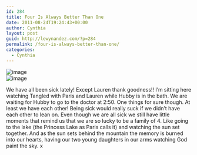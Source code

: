 ```yaml
---
id: 284
title: Four Is Always Better Than One
date: 2011-08-24T19:24:43+00:00
author: Cynthia
layout: post
guid: http://lewynandez.com/?p=284
permalink: /four-is-always-better-than-one/
categories:
  - Cynthia
---
```

<img style="display:block;margin-right:auto;margin-left:auto;" alt="image" src="http://i0.wp.com/lewynandez.com/wp-content/uploads/2011/08/wpid-IMG_6317.jpg?w=793" data-recalc-dims="1" />

<img style="display:block;margin-right:auto;margin-left:auto;" alt="image" src="http://i1.wp.com/lewynandez.com/wp-content/uploads/2011/08/wpid-IMG_2616.jpg?w=793" data-recalc-dims="1" />

We have all been sick lately! Except Lauren thank goodness!! I&#8217;m sitting here watching Tangled with Paris and Lauren while Hubby is in the bath. We are waiting for Hubby to go to the doctor at 2:50. One things for sure though. At least we have each other! Being sick would really suck if we didn&#8217;t have each other to lean on. Even though we are all sick we still have little moments that remind us that we are so lucky to be a family of 4. Like going to the lake (the Princess Lake as Paris calls it) and watching the sun set together. And as the sun sets behind the mountain the memory is burned into our hearts, having our two young daughters in our arms watching God paint the sky. x